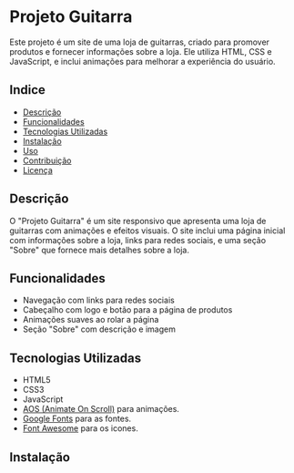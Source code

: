# Projeto Guitarra

Este projeto é um site de uma loja de guitarras, criado para promover produtos e fornecer informações sobre a loja. Ele utiliza HTML, CSS e JavaScript, e inclui animações para melhorar a experiência do usuário.

## Indice

- [Descrição](#descrição)
- [Funcionalidades](#funcionalidades)
- [Tecnologias Utilizadas](#tecnologias-utilizadas)
- [Instalação](#instalação)
- [Uso](#uso)
- [Contribuição](#contribuição)
- [Licença](#licença)

## Descrição

O "Projeto Guitarra" é um site responsivo que apresenta uma loja de guitarras com animações e efeitos visuais. O site inclui uma página inicial com informações sobre a loja, links para redes sociais, e uma seção "Sobre" que fornece mais detalhes sobre a loja.

## Funcionalidades

- Navegação com links para redes sociais
- Cabeçalho com logo e botão para a página de produtos
- Animações suaves ao rolar a página
- Seção "Sobre" com descrição e imagem

## Tecnologias Utilizadas

- HTML5
- CSS3
- JavaScript
- [AOS (Animate On Scroll)](https://michalsnik.github.io/aos/) para animações.
- [Google Fonts](https://fonts.google.com/) para as fontes.
- [Font Awesome](https://fontawesome.com/) para os icones.

## Instalação



